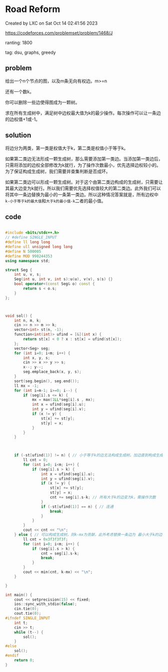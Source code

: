 # Road Reform

Created by LXC on Sat Oct 14 02:41:56 2023

https://codeforces.com/problemset/problem/1468/J

ranting: 1800

tag: dsu, graphs, greedy

## problem

给出一个n个节点的图，以及m条无向有权边。m>=n

还有一个数k。

你可以删除一些边使得图成为一颗树。

求在所有生成树中，满足树中边权最大值为k的最少操作。每次操作可以让一条边的边权值+1或-1。

## solution

将边分为两类，第一类是权值大于k，第二类是权值小于等于k。

如果第二类边无法形成一颗生成树，那么需要添加第一类边。当添加第一类边后，只需将添加的边权全部修改为k就行，为了操作次数最小，优先选择边权较小的。为了保证构成生成树，我们需要并查集判断是否成环。

如果第二类边可以形成一颗生成树。对于这个由第二类边构成的生成树，只需要让其最大边变为k就行。所以我们需要优先选择权值较大的第二类边。此外我们可以将其中一条边替换为最小的一条第一类边。所以这种情况答案就是，所有边权中`k-小于等于k的最大值`和`大于k的最小值-k`二者的最小值。

## code

``` cpp

#include <bits/stdc++.h>
// #define SINGLE_INPUT
#define ll long long
#define ull unsigned long long
#define N 500005
#define MOD 998244353
using namespace std;

struct Seg {
    int u, v, s;
    Seg(int u, int v, int s):u(u), v(v), s(s) {}
    bool operator<(const Seg& o) const {
        return s < o.s;
    }
};



void sol() {
    int n, m, k;
    cin >> n >> m >> k;
    vector<int> st(n, -1);
    function<int(int)> ufind = [&](int x) {
        return st[x] < 0 ? x : st[x] = ufind(st[x]);
    };
    vector<Seg> seg;
    for (int i=0; i<m; i++) {
        int x, y, s;
        cin >> x >> y >> s;
        x--; y--;
        seg.emplace_back(x, y, s);
    }
    sort(seg.begin(), seg.end());
    ll mx = -1;
    for (int i=m-1; i>=0; i--) {
        if (seg[i].s <= k) {
            mx = max(1LL*seg[i].s , mx);
            int x = ufind(seg[i].u);
            int y = ufind(seg[i].v);
            if (x != y) {
                st[x] += st[y];
                st[y] = x;
            }
        }
    }

    

    if (-st[ufind(1)] != n) { // 小于等于k的边无法构成生成树。加边直到构成生成树。
        ll cnt = 0;
        for (int i=0; i<m; i++) {
            if (seg[i].s > k) {
                int x = ufind(seg[i].u);
                int y = ufind(seg[i].v);
                if (x != y) {
                    st[x] += st[y];
                    st[y] = x;
                    cnt += seg[i].s-k; // 所有大于k的边变为k，需操作次数
                }
                if (-st[ufind(1)] == n) { // 连通
                    break;
                }
            }
        }
        cout << cnt << "\n";
    } else { // 可以构成生成树，则k-mx为贡献，此外考虑替换一条边为 最小大于k的边
        ll cnt = 0x3f3f3f3f;
        for (int i=0; i<m; i++) {
            if (seg[i].s > k) {
                cnt = seg[i].s-k;
                break;
            }
        }
        cout << min(cnt, k-mx) << "\n";
    }

}

int main() {
    cout << setprecision(15) << fixed;
    ios::sync_with_stdio(false);
    cin.tie(0);
    cout.tie(0);
#ifndef SINGLE_INPUT
    int t;
    cin >> t;
    while (t--) {
        sol();
    }
#else
    sol();
#endif
    return 0;
}

```
